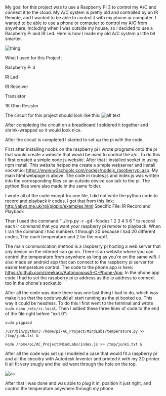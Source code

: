 My goal for this project was to use a Raspberry Pi 3 to control my A/C and connect it to the cloud. My A/C system is pretty old and controlled by an IR Remote, and I wanted to be able to control it with my phone or computer. I wanted to be able to use a phone or computer to control my A/C from anywhere, including when I was outside my house, so I decided to use a Raspberry Pi and IR Led. Here is how I made my old A/C system a little bit smarter.

![thing](https://user-images.githubusercontent.com/15959693/62407164-ee9a2980-b581-11e9-8145-1e0cd0054198.jpg)

What I used for this Project:

Raspberry Pi 3  

IR Led
  
IR Receiver
  
Transistor
  
1K Ohm Resistor

The circuit for this project should look like this:
![alt text](https://cdn.instructables.com/FEL/FXOD/J7MFSVLB/FELFXODJ7MFSVLB.LARGE.jpg)

After completing the circuit on a breadboard I soldered it together and shrink-wrapped so it would look nice.

After the circuit is completed I started to set up the pi with the code. 

First after installing noobs on the raspberry pi I wrote programs onto the pi that would create a website that would be used to control the a/c. To do this I first created a simple node js website. After that I installed socket.io using npm install. This website helped me create a simple webserver and install socket.io: https://www.w3schools.com/nodejs/nodejs_raspberrypi.asp. My main html webpage is above. The code in routes.js and index.js was written into the corresponding files so an outside device can talk to the pi. The python files were also made in the same folder.

I wrote all of the code except for one file, I did not write the python code to record and playback ir codes. I got that from this link:
http://abyz.me.uk/rpi/pigpio/examples.html
Specific File:
IR Record and Playback

Then I used the command “ ./irrp.py -r -g4 -fcodes 1 2 3 4 5 6 ” to record each ir command that you want your raspberry pi remote to playback. When I ran the command I had numbers 1 through 20 because I had 20 different codes, 1 for each temperature and 2 for the on/off.

The main communication method is a raspberry pi hosting a web server that any device on the internet can go on. There is an website where you can control the temperature from anywhere as long as you're on the same wifi. I also made an android app that can connect to the raspberry pi  server for easier temperature control. The code to the phone app is here: https://github.com/sreekarc/AutonomousA-C-Phone-App. In the phone app code I had to set the raspberry pi ip address as the ip address to connect too in the phone's socket.io

After all the code was done there was one last thing I had to do, which was make it so that the code would all start running as the pi booted up. This way it could be headless. To do this I first went to the terminal and wrote `sudo nano /etc/rc.local`. Then I added these three lines of code to the end of the file right before "exit 0":

`sudo pigpiod`

`/usr/bin/python3 /home/pi/AC_Project/MindLabs/temperature.py >> /tmp/junk.txt &`

`node /home/pi/AC_Project/MindLabs/index.js >> /tmp/junk1.txt &`

After all the code was set up I modeled a case that would fit a raspberry pi and all the circuitry with Autodesk Inventor and printed it with my 3D printer. It all fit very snugly and the led went through the hole on the top.

![ac](https://user-images.githubusercontent.com/15959693/62400819-a01f6780-b54e-11e9-9b17-b91f93819d07.PNG)

After that I was done and was able to plug it in, position it just right, and control the temperature anywhere through my phone.
